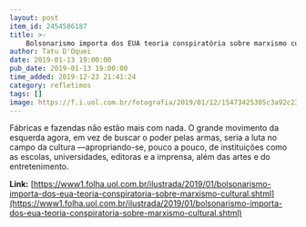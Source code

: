 ```yaml
---
layout: post
item_id: 2454586187
title: >-
    Bolsonarismo importa dos EUA teoria conspiratória sobre marxismo cultural
author: Tatu D'Oquei
date: 2019-01-13 19:00:00
pub_date: 2019-01-13 19:00:00
time_added: 2019-12-23 21:41:24
category: refletimos
tags: []
image: https://f.i.uol.com.br/fotografia/2019/01/12/15473425305c3a92c233f0e_1547342530_3x2_xl.jpg
---
```


Fábricas e fazendas não estão mais com nada. O grande movimento da esquerda agora, em vez de buscar o poder pelas armas, seria a luta no campo da cultura —apropriando-se, pouco a pouco, de instituições como as escolas, universidades, editoras e a imprensa, além das artes e do entretenimento.

**Link:** [https://www1.folha.uol.com.br/ilustrada/2019/01/bolsonarismo-importa-dos-eua-teoria-conspiratoria-sobre-marxismo-cultural.shtml](https://www1.folha.uol.com.br/ilustrada/2019/01/bolsonarismo-importa-dos-eua-teoria-conspiratoria-sobre-marxismo-cultural.shtml)

